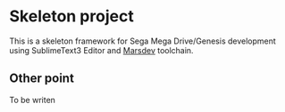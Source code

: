 # Skeleton project
This is a skeleton framework for Sega Mega Drive/Genesis development using
SublimeText3 Editor and [Marsdev](https://github.com/andwn/marsdev) toolchain.

## Other point
To be writen
